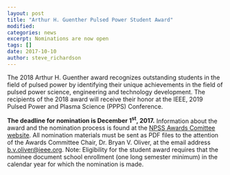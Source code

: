 ```yaml
---
layout: post
title: "Arthur H. Guenther Pulsed Power Student Award"
modified:
categories: news
excerpt: Nominations are now open
tags: []
date: 2017-10-10
author: steve_richardson
---
```



The 2018 Arthur H. Guenther award recognizes outstanding students in the field of pulsed power by identifying their unique achievements in the field of pulsed power science, engineering and technology development. The recipients of the 2018 award will receive their honor at the IEEE, 2019 Pulsed Power and Plasma Science (PPPS) Conference.

**The deadline for nomination is December 1<sup>st</sup>, 2017.** Information about the award and the nomination process is found at the [NPSS Awards Comittee website](http://ieee-npss.org/technical-committees/pulsed-power-science-and-technology/#the-arthur-h-guenther-pulsed-power-student-award-about-the-arthur-h-guenther-pulsed-power-student-award). All nomination materials must be sent as PDF files to the attention of the Awards Committee Chair, Dr. Bryan V. Oliver, at the email address [b.v.oliver@ieee.org](mailto:b.v.oliver@ieee.org). Note: Eligibility for the student award requires that the nominee document school enrollment (one long semester minimum) in the calendar year for which the nomination is made.